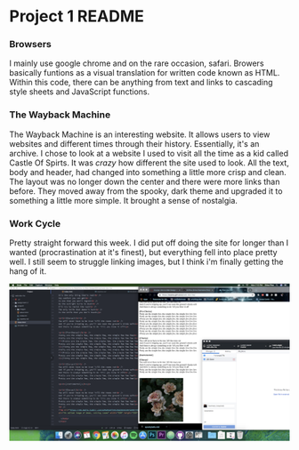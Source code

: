 # Project 1 README

### Browsers
I mainly use google chrome and on the rare occasion, safari. Browers basically funtions as a visual translation for written code known as HTML. Within this code, there can be anything from text and links to cascading style sheets and JavaScript functions.

### The Wayback Machine
The Wayback Machine is an interesting website. It allows users to view websites and different times through their history. Essentially, it's an archive. I chose to look at a website I used to visit all the time as a kid called Castle Of Spirts. It was *crazy* how different the site used to look. All the text, body and header, had changed into something a little more crisp and clean. The layout was no longer down the center and there were more links than before. They moved away from the spooky, dark theme and upgraded it to something a little more simple. It brought a sense of nostalgia.

 ### Work Cycle
 Pretty straight forward this week. I did put off doing the site for longer than I wanted (procrastination at it's finest), but everything fell into place pretty well. I still seem to struggle linking images, but I think i'm finally getting the hang of it.

 ![Assignment 2 Screenshot](project1/images/project1workspace.png)
